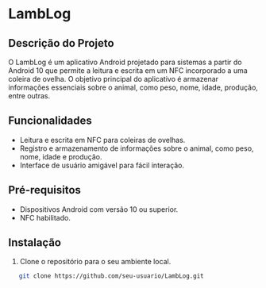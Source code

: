 # LambLog

## Descrição do Projeto

O LambLog é um aplicativo Android projetado para sistemas a partir do Android 10 que permite a leitura e escrita em um NFC incorporado a uma coleira de ovelha. O objetivo principal do aplicativo é armazenar informações essenciais sobre o animal, como peso, nome, idade, produção, entre outras.

## Funcionalidades

- Leitura e escrita em NFC para coleiras de ovelhas.
- Registro e armazenamento de informações sobre o animal, como peso, nome, idade e produção.
- Interface de usuário amigável para fácil interação.

## Pré-requisitos

- Dispositivos Android com versão 10 ou superior.
- NFC habilitado.

## Instalação

1. Clone o repositório para o seu ambiente local.
```bash
   git clone https://github.com/seu-usuario/LambLog.git
```
